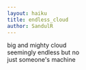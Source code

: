 ```yaml
---
layout: haiku
title: endless_cloud
author: SandulR
---
```

big and mighty cloud<br>
seemingly endless but no<br>
just someone's machine<br>